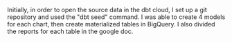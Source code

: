 Initially, in order to open the source data in the dbt cloud, I set up a git repository and used the "dbt seed" command. I was able to create 4 models for each chart, then create materialized tables in BigQuery. I also divided the reports for each table in the google doc.
